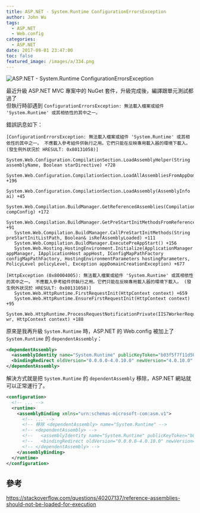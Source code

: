 ```yaml
---
title: ASP.NET - System.Runtime ConfigurationErrorsException
author: John Wu
tags:
  - ASP.NET
  - Web.config
categories:
  - ASP.NET
date: 2017-09-01 23:47:00
toc: false
featured_image: /images/a/334.png
---
```

![ASP.NET - System.Runtime ConfigurationErrorsException](/images/a/334.png)

最近升級 ASP.NET MVC 專案中的 NuGet 套件，升級完成後，編譯跟單元測試都過了  
但執行時卻遇到 `ConfigurationErrorsException: 無法載入檔案或組件 'System.Runtime' 或其相依性的其中之一。`  

<!-- more -->

錯誤訊息如下：
```
[ConfigurationErrorsException: 無法載入檔案或組件 'System.Runtime' 或其相依性的其中之一。 不應載入參考組件供執行之用。它們只能在反映專用載入器的環境下載入。 (發生例外狀況於 HRESULT: 0x80131058)]
   System.Web.Configuration.CompilationSection.LoadAssemblyHelper(String assemblyName, Boolean starDirective) +728
   System.Web.Configuration.CompilationSection.LoadAllAssembliesFromAppDomainBinDirectory() +196
   System.Web.Configuration.CompilationSection.LoadAssembly(AssemblyInfo ai) +45
   System.Web.Compilation.BuildManager.GetReferencedAssemblies(CompilationSection compConfig) +172
   System.Web.Compilation.BuildManager.GetPreStartInitMethodsFromReferencedAssemblies() +91
   System.Web.Compilation.BuildManager.CallPreStartInitMethods(String preStartInitListPath, Boolean& isRefAssemblyLoaded) +111
   System.Web.Compilation.BuildManager.ExecutePreAppStart() +156
   System.Web.Hosting.HostingEnvironment.Initialize(ApplicationManager appManager, IApplicationHost appHost, IConfigMapPathFactory configMapPathFactory, HostingEnvironmentParameters hostingParameters, PolicyLevel policyLevel, Exception appDomainCreationException) +677

[HttpException (0x80004005): 無法載入檔案或組件 'System.Runtime' 或其相依性的其中之一。 不應載入參考組件供執行之用。它們只能在反映專用載入器的環境下載入。 (發生例外狀況於 HRESULT: 0x80131058)]
   System.Web.HttpRuntime.FirstRequestInit(HttpContext context) +659
   System.Web.HttpRuntime.EnsureFirstRequestInit(HttpContext context) +95
   System.Web.HttpRuntime.ProcessRequestNotificationPrivate(IIS7WorkerRequest wr, HttpContext context) +188
```

原來是我再升級 `System.Runtime` 時，ASP.NET 的 Web.config 被加上了 `System.Runtime` 的 `dependentAssembly`：
```xml
<dependentAssembly>
  <assemblyIdentity name="System.Runtime" publicKeyToken="b03f5f7f11d50a3a" culture="neutral" />
  <bindingRedirect oldVersion="0.0.0.0-4.0.10.0" newVersion="4.0.10.0" />
</dependentAssembly>
```

解決方式就是把 `System.Runtime` 的 `dependentAssembly` 移除，ASP.NET 網站就可以正常運行了。

```xml
<configuration>
  <!-- ... -->
  <runtime>
    <assemblyBinding xmlns="urn:schemas-microsoft-com:asm.v1">
      <!-- ... -->
      <!-- 移除 <dependentAssembly> name="System.Runtime" -->
      <!-- <dependentAssembly> -->
      <!--   <assemblyIdentity name="System.Runtime" publicKeyToken="b03f5f7f11d50a3a" culture="neutral" /> -->
      <!--   <bindingRedirect oldVersion="0.0.0.0-4.0.10.0" newVersion="4.0.10.0" /> -->
      <!-- </dependentAssembly> -->
    </assemblyBinding>
  </runtime>
</configuration>
```

## 參考

https://stackoverflow.com/questions/40207137/reference-assemblies-should-not-be-loaded-for-execution